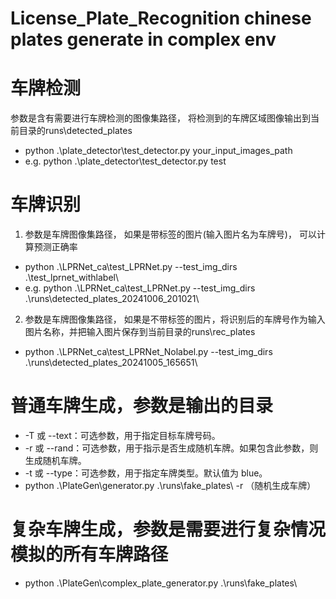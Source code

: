 # License_Plate_Recognition  chinese plates generate in complex env
# 车牌检测
参数是含有需要进行车牌检测的图像集路径， 将检测到的车牌区域图像输出到当前目录的runs\detected_plates
- python .\plate_detector\test_detector.py your_input_images_path
-  e.g. python .\plate_detector\test_detector.py test

# 车牌识别
1. 参数是车牌图像集路径， 如果是带标签的图片(输入图片名为车牌号)， 可以计算预测正确率
  - python .\LPRNet_ca\test_LPRNet.py --test_img_dirs .\test_lprnet_withlabel\
  - e.g.  python .\LPRNet_ca\test_LPRNet.py --test_img_dirs .\runs\detected_plates_20241006_201021\

2. 参数是车牌图像集路径， 如果是不带标签的图片，将识别后的车牌号作为输入图片名称，并把输入图片保存到当前目录的runs\rec_plates
  - python .\LPRNet_ca\test_LPRNet_Nolabel.py --test_img_dirs .\runs\detected_plates_20241005_165651\ 
# 普通车牌生成，参数是输出的目录 
  - -T 或 --text：可选参数，用于指定目标车牌号码。
  - -r 或 --rand：可选参数，用于指示是否生成随机车牌。如果包含此参数，则生成随机车牌。
  - -t 或 --type：可选参数，用于指定车牌类型。默认值为 blue。
  -  python .\PlateGen\generator.py .\runs\fake_plates\ -r  （随机生成车牌）
# 复杂车牌生成，参数是需要进行复杂情况模拟的所有车牌路径
  -  python .\PlateGen\complex_plate_generator.py .\runs\fake_plates\




